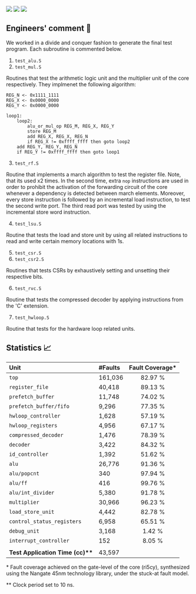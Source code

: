![](https://img.shields.io/badge/FC-77.58%25-SUCCESS)
![](https://img.shields.io/badge/TAT-43%2C597cc-white)
![](https://img.shields.io/badge/Model-stuck--at-red)
## Engineers' comment :scroll:

We worked in a divide and conquer fashion to generate the final test program. Each subroutine is commented below.

1. `test_alu.S` 
2. `test_mul.S`

Routines that test the arithmetic logic unit and the multiplier unit of the core respectively. They implmenet the following algorithm:
```
REG_N <- 0x1111_1111
REG_X <- 0x0000_0000
REG_Y <- 0x0000_0000

loop1:
    loop2:
        alu_or_mul_op REG_M, REG_X, REG_Y
        store REG_M
        add REG_X, REG_X, REG_N
        if REG_X != 0xffff_ffff then goto loop2
    add REG_Y, REG_Y, REG_N 
    if REG_Y != 0xffff_ffff then goto loop1
```

3. `test_rf.S`

Routine that implements a march algorithm to test the register file. Note, that its used x2 times. In the second time, extra `nop` instructions are used in order to prohibit the activation of the forwarding circuit of the core whenever a dependency is detected between march elements. Moreover, every store instruction is followed by an incremental load instruction, to test the second write port. The third
read port was tested by using the incremental store word instruction.

4. `test_lsu.S`

Routine that tests the load and store unit by using all related instructions to read and write certain memory locations with 1s.

5. `test_csr.S`
6. `test_csr2.S`

Routines that tests CSRs by exhaustively setting and unsetting their respective bits. 

6. `test_rvc.S`

Routine that tests the compressed decoder by applying instructions from the 'C' extension.

7. `test_hwloop.S`

Routine that tests for the hardware loop related units.


## Statistics :chart_with_upwards_trend:

| Unit                              | \#Faults |Fault Coverage* |
|:----------------------------------|:---------|:--------------:|
| `top`                             | 161,036  | 82.97 %        |
| `register_file`                   | 40,418   | 89.13 %        |
| `prefetch_buffer`                 | 11,748   | 74.02 %        |
| `prefetch_buffer/fifo`            | 9,296    | 77.35 %        |
| `hwloop_controller`               | 1,628    | 57.19 %        |
| `hwloop_registers`                | 4,956    | 67.17 %        |
| `compressed_decoder`              | 1,476    | 78.39 %        |
| `decoder`                         | 3,422    | 84.32 %        |
| `id_controller`                   | 1,392    | 51.62 %        |
| `alu`                             | 26,776   | 91.36 %        |
| `alu/popcnt`                      | 340      | 97.94 %        |
| `alu/ff`                          | 416      | 99.76 %        |
| `alu/int_divider`                 | 5,380    | 91.78 %        |
| `multiplier`                      | 30,966   | 96.23 %        |
| `load_store_unit`                 | 4,442    | 82.78 %        |
| `control_status_registers`        | 6,958    | 65.51 %        |
| `debug_unit`                      | 3,168    | 1.42  %        |
| `interrupt_controller`            | 152      | 8.05  %        |
|                                   |          |                |
|**Test Application Time (cc)\*\*** | 43,597   |                | 


\* Fault coverage achieved on the gate-level of the core (ri5cy), synthesized using the Nangate 45nm technology library, under the stuck-at fault model.

\*\* Clock period set to 10 ns.
